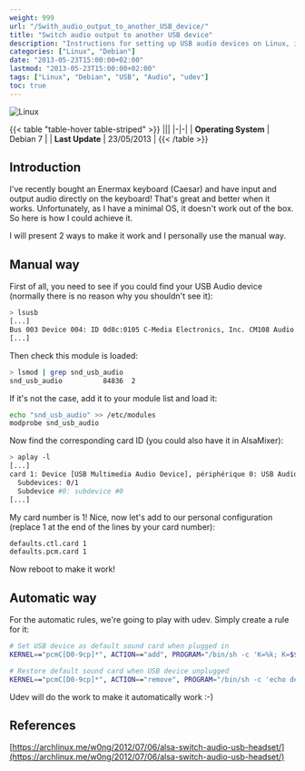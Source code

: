 ```yaml
---
weight: 999
url: "/Swith_audio_output_to_another_USB_device/"
title: "Switch audio output to another USB device"
description: "Instructions for setting up USB audio devices on Linux, including both manual and automatic approaches with udev rules"
categories: ["Linux", "Debian"]
date: "2013-05-23T15:00:00+02:00"
lastmod: "2013-05-23T15:00:00+02:00"
tags: ["Linux", "Debian", "USB", "Audio", "udev"]
toc: true
---
```


![Linux](/images/poweredbylinux.avif)

{{< table "table-hover table-striped" >}}
|||
|-|-|
| **Operating System** | Debian 7 |
| **Last Update** | 23/05/2013 |
{{< /table >}}

## Introduction

I've recently bought an Enermax keyboard (Caesar) and have input and output audio directly on the keyboard! That's great and better when it works. Unfortunately, as I have a minimal OS, it doesn't work out of the box. So here is how I could achieve it.

I will present 2 ways to make it work and I personally use the manual way.

## Manual way

First of all, you need to see if you could find your USB Audio device (normally there is no reason why you shouldn't see it):

```bash
> lsusb
[...]
Bus 003 Device 004: ID 0d8c:0105 C-Media Electronics, Inc. CM108 Audio Controller
[...]
```

Then check this module is loaded:

```bash
> lsmod | grep snd_usb_audio
snd_usb_audio          84836  2
```

If it's not the case, add it to your module list and load it:

```bash
echo "snd_usb_audio" >> /etc/modules
modprobe snd_usb_audio
```

Now find the corresponding card ID (you could also have it in AlsaMixer):

```bash {linenos=table,hl_lines=[3]}
> aplay -l
[...]
card 1: Device [USB Multimedia Audio Device], périphérique 0: USB Audio [USB Audio]
  Subdevices: 0/1
  Subdevice #0: subdevice #0
[...]
```

My card number is 1! Nice, now let's add to our personal configuration (replace 1 at the end of the lines by your card number):

```bash
defaults.ctl.card 1
defaults.pcm.card 1
```

Now reboot to make it work!

## Automatic way

For the automatic rules, we're going to play with udev. Simply create a rule for it:

```bash
# Set USB device as default sound card when plugged in
KERNEL=="pcmC[D0-9cp]*", ACTION=="add", PROGRAM="/bin/sh -c 'K=%k; K=$${K#pcmC}; K=$${K%%D*}; echo defaults.ctl.card $$K > /etc/asound.conf; echo defaults.pcm.card $$K >>/etc/asound.conf'"

# Restore default sound card when USB device unplugged
KERNEL=="pcmC[D0-9cp]*", ACTION=="remove", PROGRAM="/bin/sh -c 'echo defaults.ctl.card 0 > /etc/asound.conf; echo defaults.pcm.card 0 >>/etc/asound.conf'"
```

Udev will do the work to make it automatically work :-)

## References

[https://archlinux.me/w0ng/2012/07/06/alsa-switch-audio-usb-headset/](https://archlinux.me/w0ng/2012/07/06/alsa-switch-audio-usb-headset/)
